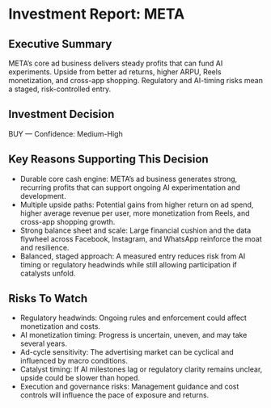# Investment Report: META
## Executive Summary
META’s core ad business delivers steady profits that can fund AI experiments. Upside from better ad returns, higher ARPU, Reels monetization, and cross-app shopping. Regulatory and AI-timing risks mean a staged, risk-controlled entry.

## Investment Decision
BUY — Confidence: Medium-High

## Key Reasons Supporting This Decision
- Durable core cash engine: META’s ad business generates strong, recurring profits that can support ongoing AI experimentation and development.
- Multiple upside paths: Potential gains from higher return on ad spend, higher average revenue per user, more monetization from Reels, and cross-app shopping growth.
- Strong balance sheet and scale: Large financial cushion and the data flywheel across Facebook, Instagram, and WhatsApp reinforce the moat and resilience.
- Balanced, staged approach: A measured entry reduces risk from AI timing or regulatory headwinds while still allowing participation if catalysts unfold.

## Risks To Watch
- Regulatory headwinds: Ongoing rules and enforcement could affect monetization and costs.
- AI monetization timing: Progress is uncertain, uneven, and may take several years.
- Ad-cycle sensitivity: The advertising market can be cyclical and influenced by macro conditions.
- Catalyst timing: If AI milestones lag or regulatory clarity remains unclear, upside could be slower than hoped.
- Execution and governance risks: Management guidance and cost controls will influence the pace of exposure and returns.
